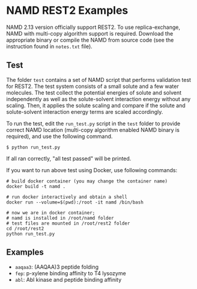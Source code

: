# NAMD REST2 Examples

NAMD 2.13 version officially support REST2. To use replica-exchange, NAMD with
multi-copy algorithm support is required. Download the appropriate binary or
compile the NAMD from source code (see the instruction found in `notes.txt`
file).

## Test

The folder `test` contains a set of NAMD script that performs validation test
for REST2. The test system consists of a small solute and a few water molecules.
The test collect the potential energies of solute and solvent independently as
well as the solute-solvent interaction energy without any scaling. Then, it
applies the solute scaling and compare if the solute and solute-solvent
interaction energy terms are scaled accordingly.

To run the test, edit the `run_test.py` script in the `test` folder to provide
correct NAMD location (multi-copy algorithm enabled NAMD binary is required),
and use the following command.

    $ python run_test.py

If all ran correctly, "all test passed" will be printed.

If you want to run above test using Docker, use following commands:

    # build docker container (you may change the container name)
    docker build -t namd .

    # run docker interactively and obtain a shell
    docker run --volume=$(pwd):/root -it namd /bin/bash

    # now we are in docker container;
    # namd is installed in /root/namd folder
    # test files are mounted in /root/rest2 folder
    cd /root/rest2
    python run_test.py

## Examples

* `aaqaa3`: (AAQAA)3 peptide folding
* `fep`: p-xylene binding affinity to T4 lysozyme
* `abl`: Abl kinase and peptide binding affinity

